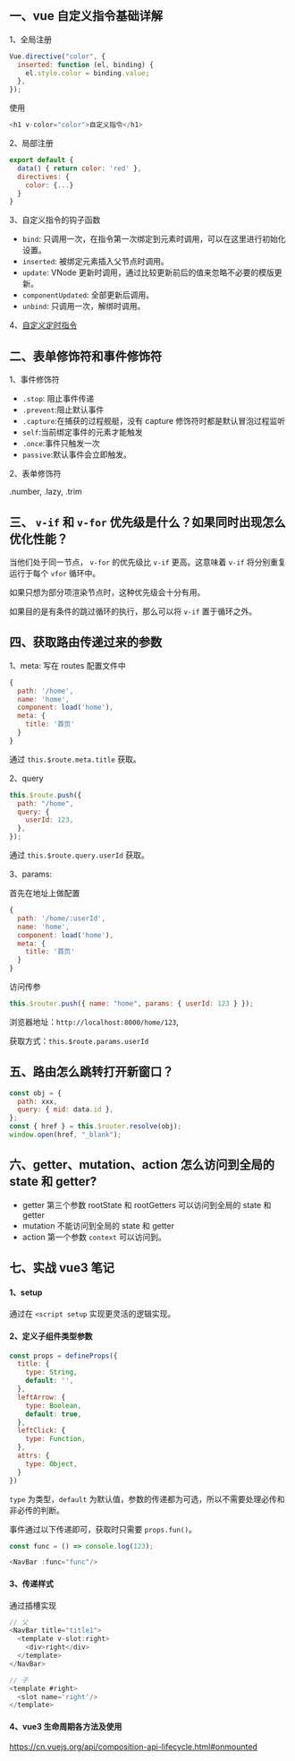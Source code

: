 ## 一、vue 自定义指令基础详解

1、全局注册

```js
Vue.directive("color", {
  inserted: function (el, binding) {
    el.style.color = binding.value;
  },
});
```

使用

```js
<h1 v-color="color">自定义指令</h1>
```

2、局部注册

```js
export default {
  data() { return color: 'red' },
  directives: {
    color: {...}
  }
}
```

3、自定义指令的钩子函数

- `bind`: 只调用一次，在指令第一次绑定到元素时调用，可以在这里进行初始化设置。
- `inserted`: 被绑定元素插入父节点时调用。
- `update`: VNode 更新时调用，通过比较更新前后的值来忽略不必要的模版更新。
- `componentUpdated`: 全部更新后调用。
- `unbind`: 只调用一次，解绑时调用。

4、[自定义定时指令](https://juejin.cn/post/6844903910365200392#heading-4)

## 二、表单修饰符和事件修饰符

1、事件修饰符

- `.stop`: 阻止事件传递
- `.prevent`:阻止默认事件
- `.capture`:在捕获的过程舰艇，没有 capture 修饰符时都是默认冒泡过程监听
- `self`:当前绑定事件的元素才能触发
- `.once`:事件只触发一次
- `passive`:默认事件会立即触发。

2、表单修饰符

.number, .lazy, .trim

## 三、 `v-if` 和 `v-for` 优先级是什么？如果同时出现怎么优化性能？

当他们处于同一节点， `v-for` 的优先级比 `v-if` 更高。这意味着 `v-if` 将分别重复运行于每个 `vfor` 循环中。

如果只想为部分项渲染节点时，这种优先级会十分有用。

如果目的是有条件的跳过循环的执行，那么可以将 `v-if` 置于循环之外。

## 四、获取路由传递过来的参数

1、meta: 写在 routes 配置文件中

```js
{
  path: '/home',
  name: 'home',
  component: load('home'),
  meta: {
    title: '首页'
  }
}
```

通过 `this.$route.meta.title` 获取。

2、query

```js
this.$route.push({
  path: "/home",
  query: {
    userId: 123,
  },
});
```

通过 `this.$route.query.userId` 获取。

3、params:

首先在地址上做配置

```js
{
  path: '/home/:userId',
  name: 'home',
  component: load('home'),
  meta: {
    title: '首页'
  }
}
```

访问传参

```js
this.$router.push({ name: "home", params: { userId: 123 } });
```

浏览器地址：`http://localhost:8000/home/123`,

获取方式：`this.$route.params.userId`

## 五、路由怎么跳转打开新窗口？

```js
const obj = {
  path: xxx,
  query: { mid: data.id },
};
const { href } = this.$router.resolve(obj);
window.open(href, "_blank");
```

## 六、getter、mutation、action 怎么访问到全局的 state 和 getter?

- getter 第三个参数 rootState 和 rootGetters 可以访问到全局的 state 和 getter
- mutation 不能访问到全局的 state 和 getter
- action 第一个参数 `context` 可以访问到。

## 七、实战 vue3 笔记

#### 1、setup

通过在 `<script setup` 实现更灵活的逻辑实现。

#### 2、定义子组件类型参数

```js
const props = defineProps({
  title: {
    type: String,
    default: '',
  },
  leftArrow: {
    type: Boolean,
    default: true,
  },
  leftClick: {
    type: Function,
  },
  attrs: {
    type: Object,
  }
})
```

`type` 为类型，`default` 为默认值，参数的传递都为可选，所以不需要处理必传和非必传的判断。

事件通过以下传递即可，获取时只需要 `props.fun()`。

```js
const func = () => console.log(123);

<NavBar :func="func"/>
```

#### 3、传递样式

通过插槽实现

```js
// 父
<NavBar title="title1">
  <template v-slot:right>
    <div>right</div>
  </template>
</NavBar>

// 子
<template #right>
  <slot name='right'/>
</template> 
```

#### 4、vue3 生命周期各方法及使用

https://cn.vuejs.org/api/composition-api-lifecycle.html#onmounted